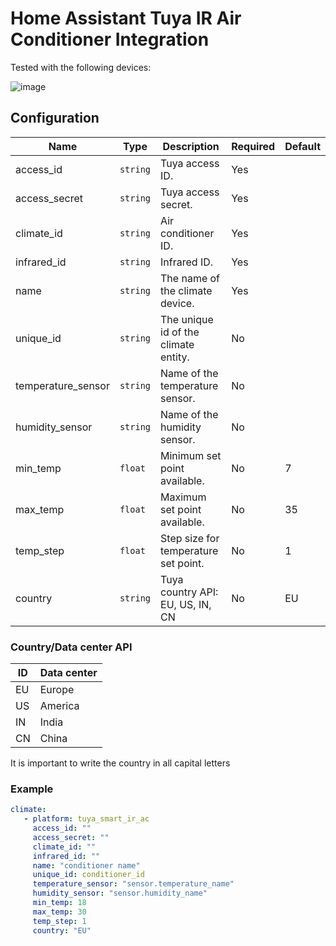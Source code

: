 # Home Assistant Tuya IR Air Conditioner Integration

Tested with the following devices:

![image](https://github.com/EnzoD86/tuya-smart-ir-ac/assets/61162811/d887c8a1-9e66-4552-835e-bbe333482a85)

## Configuration

| Name                 | Type     | Description                          | Required | Default |
| -------------------- | -------- | ------------------------------------ | -------- | ------- |
| access_id            | `string` | Tuya access ID.                      | Yes      |         |
| access_secret        | `string` | Tuya access secret.                  | Yes      |         |
| climate_id           | `string` | Air conditioner ID.                  | Yes      |         |
| infrared_id          | `string` | Infrared ID.                         | Yes      |         |
| name                 | `string` | The name of the climate device.      | Yes      |         |
| unique_id            | `string` | The unique id of the climate entity. | No       |         |
| temperature_sensor   | `string` | Name of the temperature sensor.      | No       |         |
| humidity_sensor      | `string` | Name of the humidity sensor.         | No       |         |
| min_temp             | `float`  | Minimum set point available.         | No       | 7       |
| max_temp             | `float`  | Maximum set point available.         | No       | 35      |
| temp_step            | `float`  | Step size for temperature set point. | No       | 1       |
| country              | `string` | Tuya country API: EU, US, IN, CN     | No       | EU      |


### Country/Data center API

| ID    | Data center |
| ----- | ----------- | 
| EU    | Europe      |
| US    | America     |
| IN    | India       |
| CN    | China       |

It is important to write the country in all capital letters

### Example
```yaml
climate:
   - platform: tuya_smart_ir_ac
     access_id: ""
     access_secret: ""
     climate_id: ""
     infrared_id: ""
     name: "conditioner name"
     unique_id: conditioner_id
     temperature_sensor: "sensor.temperature_name"
     humidity_sensor: "sensor.humidity_name"
     min_temp: 18
     max_temp: 30
     temp_step: 1
     country: "EU"
```

